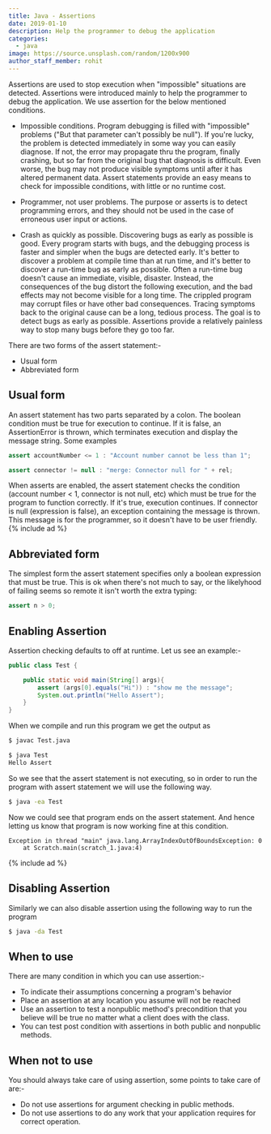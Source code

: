 ```yaml
---
title: Java - Assertions
date: 2019-01-10
description: Help the programmer to debug the application
categories:
  - java
image: https://source.unsplash.com/random/1200x900
author_staff_member: rohit
---
```


Assertions are used to stop execution when "impossible" situations are detected. Assertions were introduced mainly to help the programmer to debug the application. We use assertion for the below mentioned conditions.

- Impossible conditions. Program debugging is filled with "impossible" problems ("But that parameter can't possibly be null"). If you're lucky, the problem is detected immediately in some way you can easily diagnose. If not, the error may propagate thru the program, finally crashing, but so far from the original bug that diagnosis is difficult. Even worse, the bug may not produce visible symptoms until after it has altered permanent data. Assert statements provide an easy means to check for impossible conditions, with little or no runtime cost.

- Programmer, not user problems. The purpose or asserts is to detect programming errors, and they should not be used in the case of erroneous user input or actions.

- Crash as quickly as possible. Discovering bugs as early as possible is good. Every program starts with bugs, and the debugging process is faster and simpler when the bugs are detected early. It's better to discover a problem at compile time than at run time, and it's better to discover a run-time bug as early as possible. Often a run-time bug doesn't cause an immediate, visible, disaster. Instead, the consequences of the bug distort the following execution, and the bad effects may not become visible for a long time. The crippled program may corrupt files or have other bad consequences. Tracing symptoms back to the original cause can be a long, tedious process. The goal is to detect bugs as early as possible. Assertions provide a relatively painless way to stop many bugs before they go too far.

There are two forms of the assert statement:-

- Usual form
- Abbreviated form

## Usual form

An assert statement has two parts separated by a colon. The boolean condition must be true for execution to continue. If it is false, an AssertionError is thrown, which terminates execution and display the message string. Some examples

```java
assert accountNumber <= 1 : "Account number cannot be less than 1";

assert connector != null : "merge: Connector null for " + rel;
```

When asserts are enabled, the assert statement checks the condition (account number < 1, connector is not null, etc) which must be true for the program to function correctly. If it's true, execution continues. If connector is null (expression is false), an exception containing the message is thrown. This message is for the programmer, so it doesn't have to be user friendly.
{% include ad %}
## Abbreviated form

The simplest form the assert statement specifies only a boolean expression that must be true. This is ok when there's not much to say, or the likelyhood of failing seems so remote it isn't worth the extra typing:

```java
assert n > 0;
```

## Enabling Assertion
Assertion checking defaults to off at runtime. 
Let us see an example:-

```java
public class Test {

	public static void main(String[] args){
		assert (args[0].equals("Hi")) : "show me the message";
		System.out.println("Hello Assert");
	}
}
```

When we compile and run this program we get the output as 

```bash
$ javac Test.java

$ java Test
Hello Assert
```
So we see that the assert statement is not executing, so in order to run the program with assert statement we will use the following way.

```bash
$ java -ea Test
```
Now we could see that program ends on the assert statement. And hence letting us know that program is now working fine at this condition.

```text
Exception in thread "main" java.lang.ArrayIndexOutOfBoundsException: 0
	at Scratch.main(scratch_1.java:4)
```
{% include ad %}
## Disabling Assertion
Similarly we can also disable assertion using the following way to run the program

```bash
$ java -da Test
```

## When to use

There are many condition in which you can use assertion:-
- To indicate their assumptions concerning a program's behavior
- Place an assertion at any location you assume will not be reached
- Use an assertion to test a nonpublic method's precondition that you believe will be true no matter what a client does with the class.
- You can test post condition with assertions in both public and nonpublic methods.

## When not to use
You should always take care of using assertion, some points to take care of are:-
- Do not use assertions for argument checking in public methods.
- Do not use assertions to do any work that your application requires for correct operation.

























